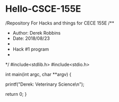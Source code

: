 # Hello-CSCE-155E

/Repository For Hacks and things for CECE 155E
/**
 * Author: Derek Robbins
 * Date: 2018/08/23
 *
 * Hack #1 program
 *
 */
#include<stdlib.h>
#include<stdio.h>

int main(int argc, char **argv) {

  printf("Derek: Veterinary Science\n");

  return 0;
}




